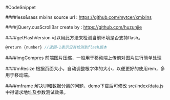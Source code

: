 #CodeSnippet

####less&sass mixins
source url : https://github.com/mytcer/xmixins


####jQuery.cusScrollBar
create by : https://github.com/huzunjie


####getFlashVersion
可以用此方法来检测当前环境是否支持flash。
```javascript
@return {number} //返回-1表示没有检测到flash版本
```

####imgCompres
前端图片压缩，一般用于移动端上传前对图片进行简单处理


####mResize
根据页面大小，自动调整根字体的大小，以便更好的使用rem，多用于移动端。


####mframe
解决UI和数据分离的问题，demo下载后可修改 src/index/data.js 中得请求地址及参数测试效果。
